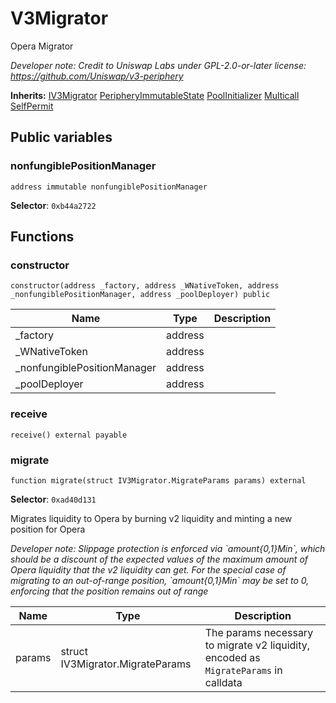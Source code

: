 

# V3Migrator


Opera Migrator



*Developer note: Credit to Uniswap Labs under GPL-2.0-or-later license:
https://github.com/Uniswap/v3-periphery*

**Inherits:** [IV3Migrator](interfaces/IV3Migrator.md) [PeripheryImmutableState](base/PeripheryImmutableState.md) [PoolInitializer](base/PoolInitializer.md) [Multicall](base/Multicall.md) [SelfPermit](base/SelfPermit.md)

## Public variables
### nonfungiblePositionManager
```solidity
address immutable nonfungiblePositionManager
```
**Selector**: `0xb44a2722`





## Functions
### constructor

```solidity
constructor(address _factory, address _WNativeToken, address _nonfungiblePositionManager, address _poolDeployer) public
```



| Name | Type | Description |
| ---- | ---- | ----------- |
| _factory | address |  |
| _WNativeToken | address |  |
| _nonfungiblePositionManager | address |  |
| _poolDeployer | address |  |

### receive

```solidity
receive() external payable
```



### migrate

```solidity
function migrate(struct IV3Migrator.MigrateParams params) external
```
**Selector**: `0xad40d131`

Migrates liquidity to Opera by burning v2 liquidity and minting a new position for Opera

*Developer note: Slippage protection is enforced via &#x60;amount{0,1}Min&#x60;, which should be a discount of the expected values of
the maximum amount of Opera liquidity that the v2 liquidity can get. For the special case of migrating to an
out-of-range position, &#x60;amount{0,1}Min&#x60; may be set to 0, enforcing that the position remains out of range*

| Name | Type | Description |
| ---- | ---- | ----------- |
| params | struct IV3Migrator.MigrateParams | The params necessary to migrate v2 liquidity, encoded as `MigrateParams` in calldata |


